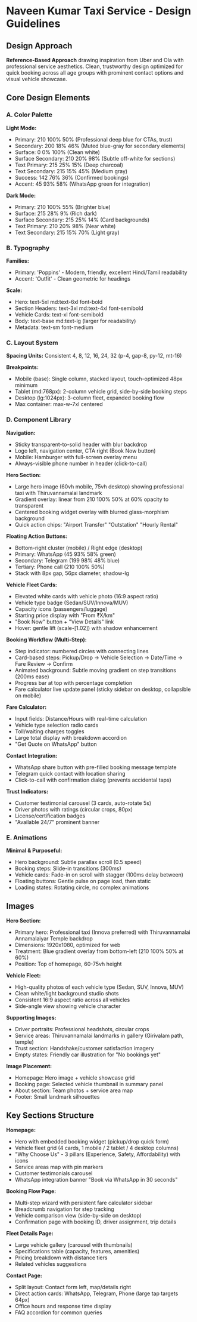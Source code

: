 # Naveen Kumar Taxi Service - Design Guidelines

## Design Approach
**Reference-Based Approach** drawing inspiration from Uber and Ola with professional service aesthetics. Clean, trustworthy design optimized for quick booking across all age groups with prominent contact options and visual vehicle showcase.

## Core Design Elements

### A. Color Palette
**Light Mode:**
- Primary: 210 100% 50% (Professional deep blue for CTAs, trust)
- Secondary: 200 18% 46% (Muted blue-gray for secondary elements)
- Surface: 0 0% 100% (Clean white)
- Surface Secondary: 210 20% 98% (Subtle off-white for sections)
- Text Primary: 215 25% 15% (Deep charcoal)
- Text Secondary: 215 15% 45% (Medium gray)
- Success: 142 76% 36% (Confirmed bookings)
- Accent: 45 93% 58% (WhatsApp green for integration)

**Dark Mode:**
- Primary: 210 100% 55% (Brighter blue)
- Surface: 215 28% 9% (Rich dark)
- Surface Secondary: 215 25% 14% (Card backgrounds)
- Text Primary: 210 20% 98% (Near white)
- Text Secondary: 215 15% 70% (Light gray)

### B. Typography
**Families:**
- Primary: 'Poppins' - Modern, friendly, excellent Hindi/Tamil readability
- Accent: 'Outfit' - Clean geometric for headings

**Scale:**
- Hero: text-5xl md:text-6xl font-bold
- Section Headers: text-3xl md:text-4xl font-semibold
- Vehicle Cards: text-xl font-semibold
- Body: text-base md:text-lg (larger for readability)
- Metadata: text-sm font-medium

### C. Layout System
**Spacing Units:** Consistent 4, 8, 12, 16, 24, 32 (p-4, gap-8, py-12, mt-16)

**Breakpoints:**
- Mobile (base): Single column, stacked layout, touch-optimized 48px minimum
- Tablet (md:768px): 2-column vehicle grid, side-by-side booking steps
- Desktop (lg:1024px): 3-column fleet, expanded booking flow
- Max container: max-w-7xl centered

### D. Component Library

**Navigation:**
- Sticky transparent-to-solid header with blur backdrop
- Logo left, navigation center, CTA right (Book Now button)
- Mobile: Hamburger with full-screen overlay menu
- Always-visible phone number in header (click-to-call)

**Hero Section:**
- Large hero image (60vh mobile, 75vh desktop) showing professional taxi with Thiruvannamalai landmark
- Gradient overlay: linear from 210 100% 50% at 60% opacity to transparent
- Centered booking widget overlay with blurred glass-morphism background
- Quick action chips: "Airport Transfer" "Outstation" "Hourly Rental"

**Floating Action Buttons:**
- Bottom-right cluster (mobile) / Right edge (desktop)
- Primary: WhatsApp (45 93% 58% green)
- Secondary: Telegram (199 98% 48% blue)
- Tertiary: Phone call (210 100% 50%)
- Stack with 8px gap, 56px diameter, shadow-lg

**Vehicle Fleet Cards:**
- Elevated white cards with vehicle photo (16:9 aspect ratio)
- Vehicle type badge (Sedan/SUV/Innova/MUV)
- Capacity icons (passengers/luggage)
- Starting price display with "From ₹X/km"
- "Book Now" button + "View Details" link
- Hover: gentle lift (scale-[1.02]) with shadow enhancement

**Booking Workflow (Multi-Step):**
- Step indicator: numbered circles with connecting lines
- Card-based steps: Pickup/Drop → Vehicle Selection → Date/Time → Fare Review → Confirm
- Animated background: Subtle moving gradient on step transitions (200ms ease)
- Progress bar at top with percentage completion
- Fare calculator live update panel (sticky sidebar on desktop, collapsible on mobile)

**Fare Calculator:**
- Input fields: Distance/Hours with real-time calculation
- Vehicle type selection radio cards
- Toll/waiting charges toggles
- Large total display with breakdown accordion
- "Get Quote on WhatsApp" button

**Contact Integration:**
- WhatsApp share button with pre-filled booking message template
- Telegram quick contact with location sharing
- Click-to-call with confirmation dialog (prevents accidental taps)

**Trust Indicators:**
- Customer testimonial carousel (3 cards, auto-rotate 5s)
- Driver photos with ratings (circular crops, 80px)
- License/certification badges
- "Available 24/7" prominent banner

### E. Animations
**Minimal & Purposeful:**
- Hero background: Subtle parallax scroll (0.5 speed)
- Booking steps: Slide-in transitions (300ms)
- Vehicle cards: Fade-in on scroll with stagger (100ms delay between)
- Floating buttons: Gentle pulse on page load, then static
- Loading states: Rotating circle, no complex animations

## Images

**Hero Section:**
- Primary hero: Professional taxi (Innova preferred) with Thiruvannamalai Annamalaiyar Temple backdrop
- Dimensions: 1920x1080, optimized for web
- Treatment: Blue gradient overlay from bottom-left (210 100% 50% at 60%)
- Position: Top of homepage, 60-75vh height

**Vehicle Fleet:**
- High-quality photos of each vehicle type (Sedan, SUV, Innova, MUV)
- Clean white/light background studio shots
- Consistent 16:9 aspect ratio across all vehicles
- Side-angle view showing vehicle character

**Supporting Images:**
- Driver portraits: Professional headshots, circular crops
- Service areas: Thiruvannamalai landmarks in gallery (Girivalam path, temple)
- Trust section: Handshake/customer satisfaction imagery
- Empty states: Friendly car illustration for "No bookings yet"

**Image Placement:**
- Homepage: Hero image + vehicle showcase grid
- Booking page: Selected vehicle thumbnail in summary panel
- About section: Team photos + service area map
- Footer: Small landmark silhouettes

## Key Sections Structure

**Homepage:**
- Hero with embedded booking widget (pickup/drop quick form)
- Vehicle fleet grid (4 cards, 1 mobile / 2 tablet / 4 desktop columns)
- "Why Choose Us" - 3 pillars (Experience, Safety, Affordability) with icons
- Service areas map with pin markers
- Customer testimonials carousel
- WhatsApp integration banner "Book via WhatsApp in 30 seconds"

**Booking Flow Page:**
- Multi-step wizard with persistent fare calculator sidebar
- Breadcrumb navigation for step tracking
- Vehicle comparison view (side-by-side on desktop)
- Confirmation page with booking ID, driver assignment, trip details

**Fleet Details Page:**
- Large vehicle gallery (carousel with thumbnails)
- Specifications table (capacity, features, amenities)
- Pricing breakdown with distance tiers
- Related vehicles suggestions

**Contact Page:**
- Split layout: Contact form left, map/details right
- Direct action cards: WhatsApp, Telegram, Phone (large tap targets 64px)
- Office hours and response time display
- FAQ accordion for common queries